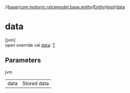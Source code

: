//[base](../../../../index.md)/[com.motorro.rxlcemodel.base.entity](../../index.md)/[Entity](../index.md)/[Impl](index.md)/[data](data.md)

# data

[jvm]\
open override val [data](data.md): [T](index.md)

## Parameters

jvm

| | |
|---|---|
| data | Stored data |
